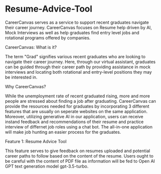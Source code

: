 # Resume-Advice-Tool
CareerCanvas serves as a service to support recent graduates navigate their career journey. CareerCanvas focuses on Resume help driven by AI, Mock Interviews as well as help graduates find entry level jobs and rotational programs offered by companies.

CareerCanvas: What is it?

The term "Grad" signifies various recent graduates who are looking to navigate their career journey. Here, through our virtual assistant, graduates can be guided through their career path by providing assistance in mock interviews and locating both rotational and entry-level positions they may be interested in.

Why CareerCanvas?

While the unemployment rate of recent graduated rising, more and more people are stressed about finding a job after graduating. CareerCanvas can provide the resources needed for graduates by incorporating 3 different features that are usually on seperate websites on the same application. Moreover, utilizing generative AI in our application, users can receive instand feedback and recommendations of their resume and practice interview of differnet job roles using a chat bot. The all-in-one application will make job hunting an easier process for the graduates.

Feature 1: Resume Advice Tool

This feature serves to give feedback on resumes uploaded and potential career paths to follow based on the content of the resume. Users ought to be careful with the content of PDF file as information will be fed to Open AI GPT text generation model gpt-3.5-turbo.
